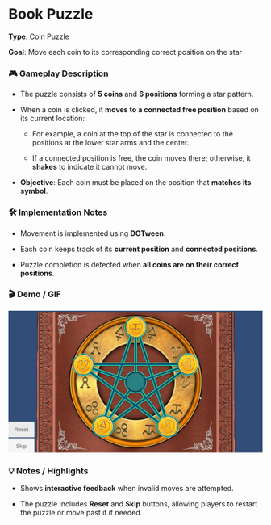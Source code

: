 # **Book Puzzle**

**Type**: Coin Puzzle

**Goal**: Move each coin to its corresponding correct position on the star


### 🎮 Gameplay Description

- The puzzle consists of **5 coins** and **6 positions** forming a star pattern.

- When a coin is clicked, it **moves to a connected free position** based on its current location:

  - For example, a coin at the top of the star is connected to the positions at the lower star arms and the center.

  - If a connected position is free, the coin moves there; otherwise, it **shakes** to indicate it cannot move.

- **Objective**: Each coin must be placed on the position that **matches its symbol**.



### 🛠 Implementation Notes

- Movement is implemented using **DOTween**.

- Each coin keeps track of its **current position** and **connected positions**.

- Puzzle completion is detected when **all coins are on their correct positions**.


### 🎬 Demo / GIF

![Book Puzzle Demo](./demo.gif)


### 💡 Notes / Highlights

- Shows **interactive feedback** when invalid moves are attempted.

- The puzzle includes **Reset** and **Skip** buttons, allowing players to restart the puzzle or move past it if needed.